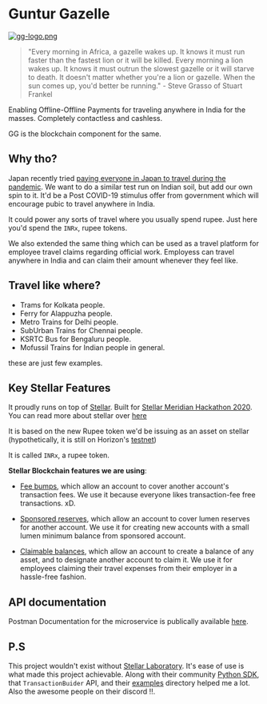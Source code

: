 # Guntur Gazelle


[![gg-logo.png](https://i.postimg.cc/dtq5zH9r/gg-logo.png)](https://postimg.cc/0rBGSCFy)


> "Every morning in Africa, a gazelle wakes up. It knows it must run faster than the fastest lion or it will be killed. Every morning a lion wakes up. It knows it must outrun the slowest gazelle or it will starve to death. It doesn't matter whether you're a lion or gazelle. When the sun comes up, you'd better be running." - Steve Grasso of Stuart Frankel

Enabling Offline-Offline Payments for traveling anywhere in India for the masses. Completely contactless and cashless.

GG is the blockchain component for the same.


## Why tho?

Japan recently tried  [paying everyone in Japan to travel during the pandemic](https://www.youtube.com/watch?v=oPM55njpHh0). We want to do a similar test run on Indian soil, but add our own spin to it. It'd be a Post COVID-19 stimulus offer from government which will encourage pubic to travel anywhere in India.

It could power any sorts of travel where you usually spend rupee. Just here you'd spend the `INRx`, rupee tokens.

We also extended the same thing which can be used as a travel platform for employee travel claims regarding official work. Employess can travel anywhere in India and can claim their amount whenever they feel like.

## Travel like where?

* Trams for Kolkata people.
* Ferry for Alappuzha people.
* Metro Trains for Delhi people.
* SubUrban Trains for Chennai people.
* KSRTC Bus for Bengaluru people.
* Mofussil Trains for Indian people in general.

these are just few examples.


## Key Stellar Features


It proudly runs on top of [Stellar](https://www.stellar.org/?locale=en). Built for [Stellar Meridian Hackathon 2020](https://meridianhackathon.devpost.com/). You can read more about stellar over [here](https://www.stellar.org/learn/intro-to-stellar?locale=en)

It is based on the new Rupee token we'd be issuing as an asset on stellar (hypothetically, it is still on Horizon's [testnet](https://developers.stellar.org/docs/glossary/testnet/))

It is called `INRx`, a rupee token.

**Stellar Blockchain features we are using**:

*  [Fee bumps](https://developers.stellar.org/docs/glossary/fee-bumps/), which allow an account to cover another account's transaction fees. We use it because everyone likes transaction-fee free transactions. xD. 

* [Sponsored reserves](https://developers.stellar.org/docs/glossary/sponsored-reserves/), which allow an account to cover lumen reserves for another account. We use it for creating new accounts with a small lumen minimum balance from sponsored account.

* [Claimable balances](https://developers.stellar.org/docs/glossary/claimable-balance/), which allow an account to create a balance of any asset, and to designate another account to claim it. We use it for employees claiming their travel expenses from their employer in a hassle-free fashion.

## API documentation

Postman Documentation for the microservice is publically available [here](https://documenter.getpostman.com/view/1756856/TVeiBpiD).

## P.S

This project wouldn't exist without [Stellar Laboratory](https://laboratory.stellar.org/#). It's ease of use is what made this project achievable. Along with their community [Python SDK](https://github.com/StellarCN/py-stellar-base), that `TransactionBuider` API, and their [examples](https://github.com/StellarCN/py-stellar-base/tree/master/examples) directory helped me a lot. Also the awesome people on their discord !!.
